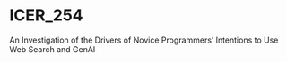 # ICER_254
An Investigation of the Drivers of Novice Programmers’ Intentions to Use Web Search and GenAI
